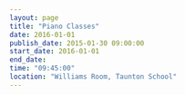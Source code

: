 ```yaml
---
layout: page
title: "Piano Classes"
date: 2016-01-01
publish_date: 2015-01-30 09:00:00
start_date: 2016-01-01
end_date: 
time: "09:45:00"
location: "Williams Room, Taunton School"
---
```


